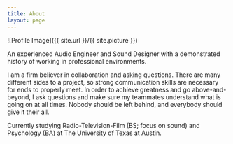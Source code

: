 ```yaml
---
title: About
layout: page
---
```

![Profile Image]({{ site.url }}/{{ site.picture }})

<p>An experienced Audio Engineer and Sound Designer with a demonstrated history of working in professional environments. 

I am a firm believer in collaboration and asking questions. There are many different sides to a project, so strong communication skills are necessary for ends to properly meet. In order to achieve greatness and go above-and-beyond, I ask questions and make sure my teammates understand what is going on at all times. Nobody should be left behind, and everybody should give it their all.

Currently studying Radio-Television-Film (BS; focus on sound) and Psychology (BA) at The University of Texas at Austin.</p>
<!--
<p>Lorem ipsum dolor sit amet, consectetur adipisicing elit, sed do eiusmod
tempor incididunt ut labore et dolore magna aliqua. Ut enim ad minim veniam,
quis nostrud exercitation ullamco laboris nisi ut aliquip ex ea commodo
consequat. Duis aute irure dolor in reprehenderit in voluptate velit esse
cillum dolore eu fugiat nulla pariatur. Excepteur sint occaecat cupidatat non
proident, sunt in culpa qui officia deserunt mollit anim id est laborum.</p>

<!-- 
<h2>Skills</h2>
<!--
<ul class="skill-list">
	<li>HTML - Jade - Haml - Erb</li>
	<li>Responsive (Mobile First)</li>
	<li>CSS (Stylus, Sass, Less)</li>
	<li>Css Frameworks (Bootstrap, Foundation)</li>
	<li>Javascript (Design Patterns, Testes)</li>
	<li>NodeJS</li>
	<li>AngularJS - ReactJS</li>
	<li>Grunt - Gulp - Yeoman</li>
	<li>Git</li>
	<li>PHP</li>
	<li>Python</li>
	<li>MySQL - MongoDB</li>
	<li>Scrum and Kanban</li>
	<li>TDD e Continuous Integration</li>
</ul>
<!--
<h2>Projects</h2>
<!--
<ul>
	<li><a href="https://github.com/">Lorem Lorem</a></li>
	<li><a href="https://github.com/">Ipsum Dolor</a></li>
	<li><a href="https://github.com/">Dolor Lorem</a></li>
</ul>
